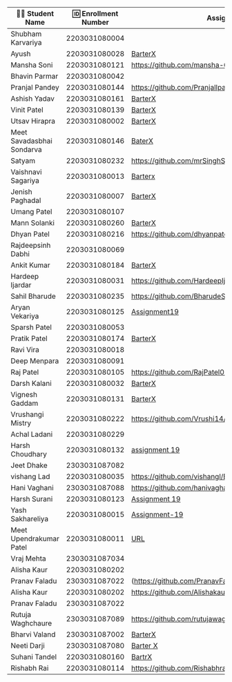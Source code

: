| 👩‍🎓 Student Name       | 🆔 Enrollment Number | Assignment 19 URL | GitHub Repo |
|-----------------------|----------------------|-------------------|-------------|
| Shubham Karvariya     | 2203031080004        |                   |             |
| Ayush                 | 2203031080028        |  [BarterX](https://github.com/ayushvadodariya/BarterX/blob/main/index.js)                 | [GitHub](https://github.com/ayushvadodariya/BarterX)            |
| Mansha Soni           | 2203031080121        |    https://github.com/mansha-6/BarterX/blob/main/index.js               |    https://github.com/mansha-6/BarterX         |
| Bhavin Parmar         | 2203031080042        |                   |             |
| Pranjal Pandey        | 2203031080144        |https://github.com/Pranjallpandey1504/BarterX/blob/main/index.js                   |https://github.com/Pranjallpandey1504/BarterX             |
| Ashish Yadav          | 2203031080161        |   [BarterX](https://github.com/AshishIT611/BarterX/blob/main/index.js)                |     [GitHub](https://github.com/AshishIT611/BarterX)        |
| Vinit Patel           | 2203031080139        | [BarterX](https://github.com/Vinitpatel28/BarterX/blob/main/index.js)| [GitHub](https://github.com/Vinitpatel28/BarterX)|
| Utsav Hirapra         | 2203031080002        |[BarterX](https://github.com/utsav1213/BarterX/blob/main/index.js)|[GitHub] (https://github.com/utsav1213/BarterX)  |
| Meet Savadasbhai Sondarva | 2203031080146    |[BaterX](https://github.com/meetsondarva/BarterX/blob/main/index.js)|[Github](https://github.com/meetsondarva/BarterX)|
| Satyam                | 2203031080232        | https://github.com/mrSinghSatyam/BarterX/blob/main/index.js|https://github.com/mrSinghSatyam/BarterX|
| Vaishnavi Sagariya    | 2203031080013        | [Barterx](https://github.com/sagariyavaishnavi/BarterX/blob/main/index.js) | [GitHub](https://github.com/sagariyavaishnavi/BarterX) |
| Jenish Paghadal       | 2203031080007        | [BarterX](https://github.com/ItsJESH/BarterX/blob/main/index.js) |[GitHub](https://github.com/ItsJESH/BarterX/)             |
| Umang Patel           | 2203031080107        |                   |             |
| Mann Solanki          | 2203031080260        |[BarterX](https://github.com/MannSolanki/BarterX/blob/main/index.js)|[Github](https://github.com/MannSolanki/BarterX)|
| Dhyan Patel           | 2203031080216        |https://github.com/dhyanpatel3/BarterX/blob/main/index.js|https://github.com/dhyanpatel3/BarterX|
| Rajdeepsinh Dabhi     | 2203031080069        |                   |             |
| Ankit Kumar           | 2203031080184        |[BarterX](https://github.com/Ankiitsuthar/BarterX/blob/main/index.js)|[GitHub](https://github.com/Ankiitsuthar/BarterX)|
| Hardeep Ijardar       | 2203031080031        |https://github.com/HardeepIjardar/BarterX/blob/main/index.js|https://github.com/HardeepIjardar/BarterX|
| Sahil Bharude         | 2203031080235        | https://github.com/BharudeSahil/BarterX/blob/main/script.js | https://github.com/BharudeSahil/BarterX |
| Aryan Vekariya        | 2203031080125        |[Assignment19](https://github.com/aaryanvekariya/BarterX/blob/main/index.js)|[Repository](https://github.com/aaryanvekariya/BarterX)|
| Sparsh Patel          | 2203031080053        |                   |             |
| Pratik Patel          | 2203031080174        | [BarterX](https://github.com/Pratik00531/BarterX/blob/node-q4/index.js) | [Repository](https://github.com/Pratik00531/BarterX) |
| Ravi Vira             | 2203031080018        |                   |             |
| Deep Menpara          | 2203031080091        |                   |             |
| Raj Patel             | 2203031080105        | https://github.com/RajPatel08/BarterX/blob/main/index.js | https://github.com/RajPatel08/BarterX|
| Darsh Kalani          | 2203031080032        | [BarterX](https://github.com/Darshkalani28/BarterX/index.js) | [Repo](https://github.com/Darshkalani28/BarterX) |
| Vignesh Gaddam        | 2203031080131        |[BarterX](https://github.com/mrvigneshgaddam/BarterX/blob/main/index.js) |[GitHub](https://github.com/mrvigneshgaddam/BarterX) |
| Vrushangi Mistry      | 2203031080222        |    https://github.com/Vrushi14/BarterX/blob/main/index.js               |     https://github.com/Vrushi14/BarterX/tree/main        |
| Achal Ladani          | 2203031080229        |                   |             |
| Harsh Choudhary       | 2203031080132        |[assignment 19](https://github.com/mrHarshchoudhary/BarterX/blob/main/index.js)                   | [git](https://github.com/mrHarshchoudhary/BarterX)            |
| Jeet Dhake            | 2303031087082        |                   |             |
| vishang Lad           | 2203031080035        |https://github.com/vishangl/Barterx/blob/main/index.js|https://github.com/vishangl/Barterx|
| Hani Vaghani          | 2303031087088        |https://github.com/hanivaghani/BarterX/blob/main/index.js|https://github.com/hanivaghani/BarterX|
| Harsh Surani          | 2203031080123        | [Assignment 19](https://github.com/suraniharsh/BarterX/blob/main/index.js)                  | [GitHub](https://github.com/suraniharsh/BarterX/tree/main)             |
| Yash Sakhareliya      | 2203031080015        |[Assignment-19](https://github.com/YashSakhareliya/BarterX/blob/main/index.js)|[Github](https://github.com/YashSakhareliya/BarterX/)  |
| Meet Upendrakumar Patel | 2203031080011      |[URL](https://github.com/MeetPatel54/BarterX/blob/main/index.js)                  |[GitHub](https://github.com/MeetPatel54/BarterX.git)             |
| Vraj Mehta            | 2303031087034        |                   |             |
| Alisha Kaur           | 2203031080202        |                   |             |
| Pranav Faladu         | 2303031087022        |(https://github.com/PranavFaladu/Barterx/blob/main/app.js)|(https://github.com/PranavFaladu/Barterx.git)|
| Alisha Kaur           | 2203031080202        |https://github.com/Alishakaur431/BarterX/blob/main/index.js                 |  https://github.com/Alishakaur431/BarterX           |
| Pranav Faladu         | 2303031087022        |                   |             |
| Rutuja Waghchaure     | 2303031087089        |https://github.com/rutujawaghchaure/BarterX/blob/main/index.js|https://github.com/rutujawaghchaure/BarterX/tree/main|
| Bharvi Valand         | 2303031087002        |[BarterX](https://github.com/bharvivaland/BarterX/blob/main/index.js)|[Github](https://github.com/bharvivaland/BarterX.git)|
| Neeti Darji           | 2303031087080        |[Barter X](https://github.com/Neetidarji/BarterX/blob/main/index.js)|[Github](https://github.com/Neetidarji/BarterX)|
| Suhani Tandel         | 2203031080160        | [BartrX](https://github.com/SuhaniTandel/BarterX/blob/main/index.js)| [Github](https://github.com/SuhaniTandel/BarterX)|
| Rishabh Rai           | 2203031080114        | https://github.com/Rishabhrai29/barterX/blob/main/index.js                  | https://github.com/Rishabhrai29/barterX            |

